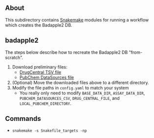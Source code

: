 ## About
This subdirectory contains [Snakemake](https://snakemake.readthedocs.io/en/stable/index.html) modules for running a workflow which creates the Badapple2 DB.

## badapple2
The steps below describe how to recreate the Badapple2 DB "from-scratch".
1. Download preliminary files:
    * [DrugCentral TSV file](https://unmtid-dbs.net/download/DrugCentral/2021_09_01/structures.smiles.tsv)
    * [PubChem DataSources file](https://pubchem.ncbi.nlm.nih.gov/rest/pug/sourcetable/all/CSV/?response_type=save&response_basename=PubChemDataSources_all)
2. (Optional) Move the downloaded files above to a different directory.
3. Modify the file paths in `config.yaml` to match your system
    * You really only need to modify `BASE_DATA_DIR`, `ASSAY_DATA_DIR`, `PUBCHEM_DATASOURCES_CSV`, `DRUG_CENTRAL_FILE`, and `LOCAL_PUBCHEM_DIRECTORY`.


## Commands
* `snakemake -s Snakefile_targets -np`